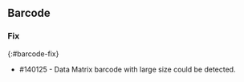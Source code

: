 ## Barcode

### Fix
{:#barcode-fix}

* \#140125 - Data Matrix barcode with large size could be detected.